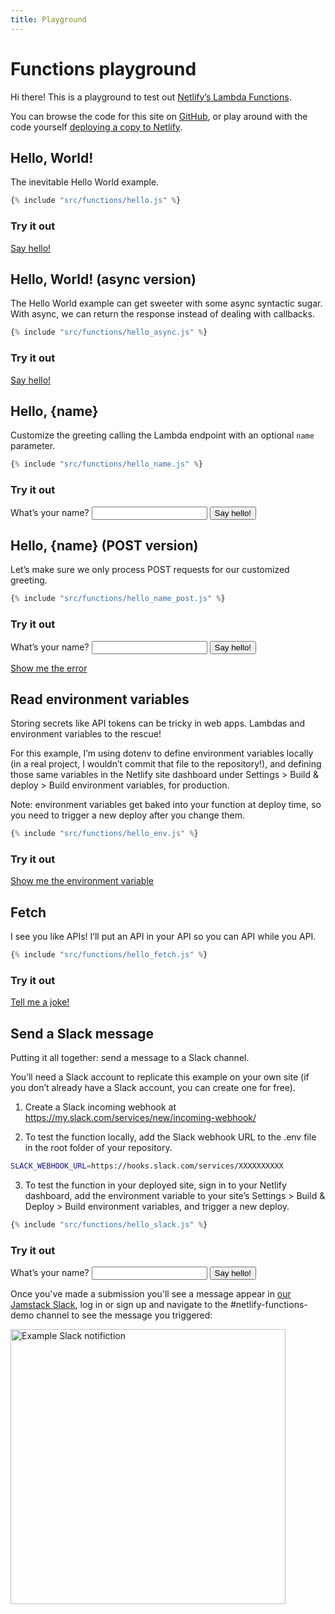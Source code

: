 ```yaml
---
title: Playground
---
```


# Functions playground

Hi there! This is a playground to test out [Netlify’s Lambda Functions](https://docs.netlify.com/functions/overview/).

You can browse the code for this site on [GitHub](https://github.com/imorente/netlify-functions-example), or play around with the code yourself [deploying a copy to Netlify](https://app.netlify.com/start/deploy?repository=https://github.com/imorente/netlify-functions-example).

## Hello, World!

The inevitable Hello World example.

```js
{% include "src/functions/hello.js" %}
```

### Try it out

[Say hello!](/.netlify/functions/hello)

## Hello, World! (async version)

The Hello World example can get sweeter with some async syntactic sugar. With async, we can return the response instead of dealing with callbacks.

```js
{% include "src/functions/hello_async.js" %}
```

### Try it out

[Say hello!](/.netlify/functions/hello_async)

## Hello, {name}

Customize the greeting calling the Lambda endpoint with an optional `name` parameter.

```js
{% include "src/functions/hello_name.js" %}
```

### Try it out

<form class="form-example" action="/.netlify/functions/hello_name">
  <label>
    What’s your name?
    <input type="text" name="name">
  </label>
  <button class="button" type="submit">Say hello!</button>
</form>

## Hello, {name} (POST version)

Let’s make sure we only process POST requests for our customized greeting.

```js
{% include "src/functions/hello_name_post.js" %}
```

### Try it out

<form class="form-example" action="/.netlify/functions/hello_name_post" method="POST">
  <label>
    What’s your name?
    <input type="text" name="name">
  </label>
  <button class="button" type="submit">Say hello!</button>
</form>

[Show me the error](/.netlify/functions/hello_name_post?name=Me)

## Read environment variables

Storing secrets like API tokens can be tricky in web apps. Lambdas and environment variables to the rescue!

For this example, I’m using dotenv to define environment variables locally (in a real project, I wouldn’t commit that file to the repository!), and defining those same variables in the Netlify site dashboard under Settings > Build & deploy > Build environment variables, for production.

Note: environment variables get baked into your function at deploy time, so you need to trigger a new deploy after you change them.

```js
{% include "src/functions/hello_env.js" %}
```

### Try it out

[Show me the environment variable](/.netlify/functions/hello_env)

## Fetch

I see you like APIs! I’ll put an API in your API so you can API while you API.

```js
{% include "src/functions/hello_fetch.js" %}
```

### Try it out

[Tell me a joke!](/.netlify/functions/hello_fetch)

## Send a Slack message

Putting it all together: send a message to a Slack channel.

You’ll need a Slack account to replicate this example on your own site (if you don’t already have a Slack account, you can create one for free).

1. Create a Slack incoming webhook at https://my.slack.com/services/new/incoming-webhook/

2. To test the function locally, add the Slack webhook URL to the .env file in the root folder of your repository.

```bash
SLACK_WEBHOOK_URL=https://hooks.slack.com/services/XXXXXXXXXX
```

3. To test the function in your deployed site, sign in to your Netlify dashboard, add the environment variable to your site’s Settings > Build & Deploy > Build environment variables, and trigger a new deploy.

```js
{% include "src/functions/hello_slack.js" %}
```

### Try it out

<form class="form-example" action="/.netlify/functions/hello_slack" method="POST">
  <label>
    What’s your name?
    <input type="text" name="name">
  </label>
  <button class="button" type="submit">Say hello!</button>
</form>

Once you've made a submission you'll see a message appear in [our Jamstack Slack](https://jamstack.org/slack), log in or sign up and navigate to the #netlify-functions-demo channel to see the message you triggered:

<img src="/assets/images/uploads/slack-notification-example.png" alt="Example Slack notifiction" width="440"/>
